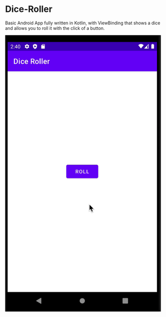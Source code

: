 # Dice-Roller

Basic Android App fully written in Kotlin, with ViewBinding that shows a dice and allows you to roll it with the click of a button.

![bordered width=70%](images/demo.gif)
